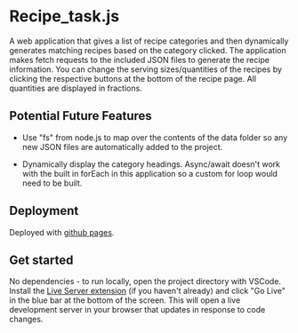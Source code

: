 # Recipe_task.js

A web application that gives a list of recipe categories and then dynamically generates matching recipes based on the category clicked. The application makes fetch requests to the included JSON files to generate the recipe information. You can change the serving sizes/quantities of the recipes by clicking the respective buttons at the bottom of the recipe page. All quantities are displayed in fractions.

## Potential Future Features

- Use "fs" from node.js to map over the contents of the data folder so any new JSON files are automatically added to the project.

- Dynamically display the category headings. Async/await doesn't work with the built in forEach in this application so a custom for loop would need to be built.


## Deployment

Deployed with [github pages](https://pages.github.com/).

## Get started

No dependencies - to run locally, open the project directory with VSCode. Install the [Live Server extension](https://marketplace.visualstudio.com/items?itemName=ritwickdey.LiveServer) (if you haven't already) and click "Go Live" in the blue bar at the bottom of the screen. This will open a live development server in your browser that updates in response to code changes.
